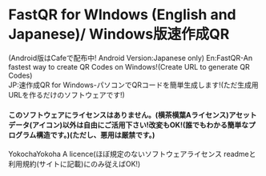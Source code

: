 # FastQR for WIndows (English and Japanese)/ Windows版速作成QR  
(Android版はCafeで配布中! Android Version:Japanese only)
En:FastQR-An fastest way to create QR Codes on Windows!(Create URL to generate QR Codes)  
JP:速作成QR for Windows-パソコンでQRコードを簡単生成します!(ただ生成用URLを作るだけのソフトウェアです!)  
#### このソフトウェアにライセンスはありません。(横茶横葉Aライセンス)アセットデータ(アイコン)以外は自由にご活用下さい!改変もOK!(誰でもわかる簡単なプログラム構造です。)(ただし、悪用は厳禁です。)  

YokochaYokoha A licence(ほぼ規定のないソフトウェアライセンス readmeと利用規約(サイトに記載)にのみ従えばOK!)
